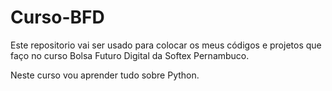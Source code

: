 # Curso-BFD

Este repositorio vai ser usado para colocar os meus códigos e projetos que faço no curso Bolsa Futuro Digital da Softex Pernambuco.

Neste curso vou aprender tudo sobre Python.